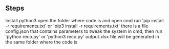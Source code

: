 ## Steps
Install python3
open the folder where code is and open cmd
run 'pip install -r requirements.txt' or 'pip3 install -r requirements.txt'
there is a file config.json that contains parameters to tweak the system
in cmd, then run 'python reco.py' or 'python3 reco.py'
output.xlsx file will be generated in the same folder where the code is